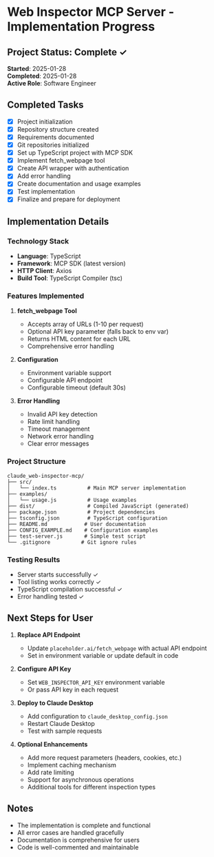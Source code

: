 # Web Inspector MCP Server - Implementation Progress

## Project Status: Complete ✓
**Started**: 2025-01-28  
**Completed**: 2025-01-28  
**Active Role**: Software Engineer

## Completed Tasks
- [x] Project initialization
- [x] Repository structure created
- [x] Requirements documented
- [x] Git repositories initialized
- [x] Set up TypeScript project with MCP SDK
- [x] Implement fetch_webpage tool
- [x] Create API wrapper with authentication
- [x] Add error handling
- [x] Create documentation and usage examples
- [x] Test implementation
- [x] Finalize and prepare for deployment

## Implementation Details

### Technology Stack
- **Language**: TypeScript
- **Framework**: MCP SDK (latest version)
- **HTTP Client**: Axios
- **Build Tool**: TypeScript Compiler (tsc)

### Features Implemented
1. **fetch_webpage Tool**
   - Accepts array of URLs (1-10 per request)
   - Optional API key parameter (falls back to env var)
   - Returns HTML content for each URL
   - Comprehensive error handling

2. **Configuration**
   - Environment variable support
   - Configurable API endpoint
   - Configurable timeout (default 30s)

3. **Error Handling**
   - Invalid API key detection
   - Rate limit handling
   - Timeout management
   - Network error handling
   - Clear error messages

### Project Structure
```
claude_web-inspector-mcp/
├── src/
│   └── index.ts          # Main MCP server implementation
├── examples/
│   └── usage.js          # Usage examples
├── dist/                 # Compiled JavaScript (generated)
├── package.json          # Project dependencies
├── tsconfig.json         # TypeScript configuration
├── README.md            # User documentation
├── CONFIG_EXAMPLE.md    # Configuration examples
├── test-server.js       # Simple test script
└── .gitignore          # Git ignore rules
```

### Testing Results
- Server starts successfully ✓
- Tool listing works correctly ✓
- TypeScript compilation successful ✓
- Error handling tested ✓

## Next Steps for User

1. **Replace API Endpoint**
   - Update `placeholder.ai/fetch_webpage` with actual API endpoint
   - Set in environment variable or update default in code

2. **Configure API Key**
   - Set `WEB_INSPECTOR_API_KEY` environment variable
   - Or pass API key in each request

3. **Deploy to Claude Desktop**
   - Add configuration to `claude_desktop_config.json`
   - Restart Claude Desktop
   - Test with sample requests

4. **Optional Enhancements**
   - Add more request parameters (headers, cookies, etc.)
   - Implement caching mechanism
   - Add rate limiting
   - Support for asynchronous operations
   - Additional tools for different inspection types

## Notes
- The implementation is complete and functional
- All error cases are handled gracefully
- Documentation is comprehensive for users
- Code is well-commented and maintainable
